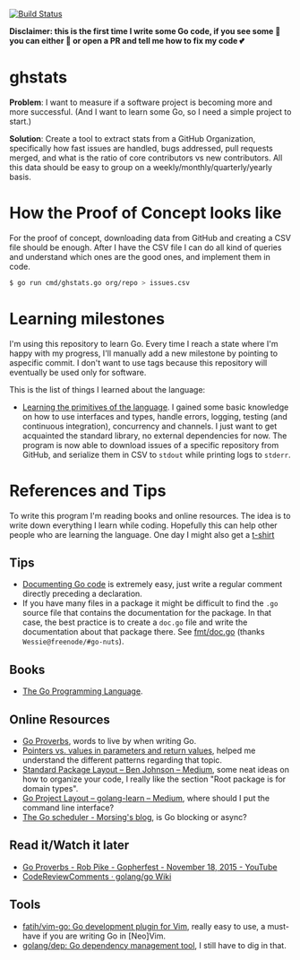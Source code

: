 [![Build Status](https://travis-ci.org/vrde/ghstats.svg?branch=master)](https://travis-ci.org/vrde/ghstats)

**Disclaimer: this is the first time I write some Go code, if you see some :poop: you can either :see_no_evil: or open a PR and tell me how to fix my code :two_hearts:**

# ghstats
**Problem**: I want to measure if a software project is becoming more and more successful. (And I want to learn some Go, so I need a simple project to start.)

**Solution**: Create a tool to extract stats from a GitHub Organization, specifically how fast issues are handled, bugs addressed, pull requests merged, and what is the ratio of core contributors vs new contributors. All this data should be easy to group on a weekly/monthly/quarterly/yearly basis.

# How the Proof of Concept looks like
For the proof of concept, downloading data from GitHub and creating a CSV file should be enough. After I have the CSV file I can do all kind of queries and understand which ones are the good ones, and implement them in code.

```bash
$ go run cmd/ghstats.go org/repo > issues.csv
```

# Learning milestones
I'm using this repository to learn Go. Every time I reach a state where I'm happy with my progress, I'll manually add a new milestone by pointing to aspecific commit. I don't want to use tags because this repository will eventually be used only for software.

This is the list of things I learned about the language:
- [Learning the primitives of the language](https://github.com/vrde/ghstats/tree/af4b9b19e1e1a447f017529dd240e0529a77785d). I gained some basic knowledge on how to use interfaces and types, handle errors, logging, testing (and continuous integration), concurrency and channels. I just want to get acquainted the standard library, no external dependencies for now. The program is now able to download issues of a specific repository from GitHub, and serialize them in CSV to `stdout` while printing logs to `stderr`.

# References and Tips
To write this program I'm reading books and online resources. The idea is to write down everything I learn while coding. Hopefully this can help other people who are learning the language. One day I might also get a [t-shirt](https://medium.com/@ashleymcnamara/gophercon-2018-b9a97387b954)

## Tips
- [Documenting Go code](https://blog.golang.org/godoc-documenting-go-code) is extremely easy, just write a regular comment directly preceding a declaration.
- If you have many files in a package it might be difficult to find the `.go` source file that contains the documentation for the package. In that case, the best practice is to create a `doc.go` file and write the documentation about that package there. See [fmt/doc.go](https://golang.org/src/fmt/doc.go) (thanks `Wessie@freenode/#go-nuts`).

## Books
- [The Go Programming Language](https://www.gopl.io/).

## Online Resources
- [Go Proverbs](https://go-proverbs.github.io/), words to live by when writing Go.
- [Pointers vs. values in parameters and return values](https://stackoverflow.com/questions/23542989/pointers-vs-values-in-parameters-and-return-values), helped me understand the different patterns regarding that topic.
- [Standard Package Layout – Ben Johnson – Medium](https://medium.com/@benbjohnson/standard-package-layout-7cdbc8391fc1), some neat ideas on how to organize your code, I really like the section "Root package is for domain types".
- [Go Project Layout – golang-learn – Medium](https://medium.com/golang-learn/go-project-layout-e5213cdcfaa2), where should I put the command line interface?
- [The Go scheduler - Morsing's blog](https://morsmachine.dk/go-scheduler), is Go blocking or async?

## Read it/Watch it later
- [Go Proverbs - Rob Pike - Gopherfest - November 18, 2015 - YouTube](https://www.youtube.com/watch?v=PAAkCSZUG1c&t=7m36s)
- [CodeReviewComments · golang/go Wiki](https://github.com/golang/go/wiki/CodeReviewComments)

## Tools
- [fatih/vim-go: Go development plugin for Vim](https://github.com/fatih/vim-go), really easy to use, a must-have if you are writing Go in [Neo]Vim.
- [golang/dep: Go dependency management tool](https://github.com/golang/dep), I still have to dig in that.
